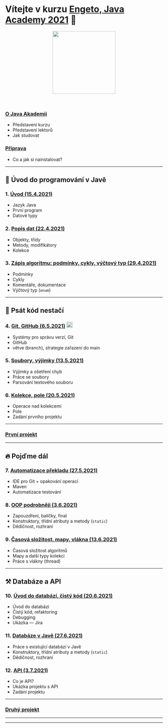 
# Vítejte v kurzu [Engeto, Java Academy 2021](https://engeto.cz/java-akademie/) 👋

<p align="center">
  <img src="https://engeto.cz/wp-content/uploads/2019/01/engeto-square.png" width="200" height="200">
</p>
<!--<p align="center">
  <img alt="engeto-logo" width="80px" src="https://engeto.cz/wp-content/uploads/2019/01/engeto-square.png" />
  <img alt="python-logo" width="70px" src="https://hackaday.com/wp-content/uploads/2019/09/python-logo.png" />
</p>-->
<br>

### [O&nbsp;Java Akademii](o-akademii.md)
- Představení kurzu
- Představení lektorů
- Jak studovat

### [Příprava](priprava.md)
- Co a jak si nainstalovat?

---

## 🐌 Úvod do programování v Javě
### 1. [Úvod (15.4.2021)](https://github.com/ENGETO-Java-Akademie-2021/lekce_01)
- Jazyk Java
- První program
- Datové typy
### 2. [Popis dat (22.4.2021)](https://github.com/ENGETO-Java-Akademie-2021/lekce_02)
- Objekty, třídy
- Metody, modifikátory
- Kolekce
### 3. [Zápis algoritmu: podmínky, cykly, výčtový typ (29.4.2021)](https://github.com/ENGETO-Java-Akademie-2021/lekce_03)
- Podmínky
- Cykly
- Komentáře, dokumentace
- Výčtový typ (`enum`)

---

## 🦅 Psát kód nestačí
### 4. [Git, GitHub (6.5.2021)](https://github.com/ENGETO-Java-Akademie-2021/lekce_04) <img alt="git-logo" width="20px" src="https://image.freepik.com/free-icon/github-cat-in-a-circle_318-41747.jpg" />
- Systémy pro správu verzí, Git
- GitHub
- větve (branch), strategie zařazení do main
### 5. [Soubory, výjimky (13.5.2021)](https://github.com/ENGETO-Java-Akademie-2021/lekce_05)
- Výjimky a ošetření chyb
- Práce se soubory
- Parsování textového souboru
### 6. [Kolekce, pole (20.5.2021)](https://github.com/ENGETO-Java-Akademie-2021/lekce_06)
- Operace nad kolekcemi
- Pole
- Zadání prvního projektu

---

### [První projekt](https://github.com/ENGETO-Java-Akademie-2021/projekt_01)

---

## 🔥 Pojďme dál

### 7. [Automatizace překladu (27.5.2021)](https://github.com/ENGETO-Java-Akademie-2021/lekce_07)
  - IDE pro Git + opakování operací
  - Maven
  - Automatizace testování
### 8. [OOP podrobněji (3.6.2021)](https://github.com/ENGETO-Java-Akademie-2021/lekce_08)
  - Zapouzdření, balíčky, final
  - Konstruktory, třídní atributy a metody (```static```)
  - Dědičnost, rozhraní
### 9. [Časová složitost, mapy, vlákna (13.6.2021)](https://github.com/ENGETO-Java-Akademie-2021/lekce_09)
  - Časová složitost algoritmů
  - Mapy a další typy kolekcí
  - Práce s vlákny (thread)

---

## ⚒ Databáze a API

### 10. [Úvod do databází, čistý kód (20.6.2021)](https://github.com/ENGETO-Java-Akademie-2021/lekce_10)
  - Úvod do databází
  - Čistý kód, refaktoring
  - Debugging
  - Ukázka &mdash; Jira
### 11. [Databáze v Javě (27.6.2021)](https://github.com/ENGETO-Java-Akademie-2021/lekce_11)
  - Práce s existující databází v&nbsp;Javě
  - Konstruktory, třídní atributy a metody (```static```)
  - Dědičnost, rozhraní
### 12. [API (3.7.2021)](https://github.com/ENGETO-Java-Akademie-2021/lekce_12)
  - Co je API?
  - Ukázka projektu s API
  - Zadání projektu

---


### [Druhý projekt](https://github.com/ENGETO-Java-Akademie-2021/projekt_02)

---


<!--
---

### 📺 Goodies & urls
<details>
  <summary>🔽 click</summary>

<!--START_SECTION:details->
- 🐍 [minimalist presentation](https://docs.google.com/presentation/d/1BKgmTrre-Go78OjExTP2JfaXTgUZ1KX2RRoayX6grsk/edit#slide=id.ga479756cdf_0_6)
- 🦆 [Lesson01, repl.it](https://repl.it/)
- 🐝 [Lesson01, slack](https://slack.com/intl/en-cz/)
- 🐔 [Lesson01, engeto.com](https://engeto.com/cs/)
- 🦋 [Lesson01, built-in functions](https://docs.python.org/3/library/functions.html)

- 🐖 [Lesson11, mockaroo.com](https://mockaroo.com/)
- 🐄 [Lesson11, json](https://docs.python.org/3/library/json.html)
- 🐈 [Lesson11, sys](https://docs.python.org/3/library/sys.html)
- 🐕 [Lesson11, os](https://docs.python.org/3/library/os.html)
<!--END_SECTION:details->

</details>

---

<br>

### 🆕 Issues
<!--START_SECTION:activities->
1. 💥 Issue [#1](https://github.com/Bralor/python-academy-2021/issues/1) - new content of the first lesson 💪
2. ➕ Issue [#2](https://github.com/Bralor/python-academy-2021/issues/2) - new content of the second lesson ☝
3. ➕ Issue [#26](https://github.com/Bralor/python-academy-2021/issues/26) - update the content of the 11th lesson 🎆
4. ✅ Issue [#26](https://github.com/Bralor/python-academy-2021/issues/26) - completed! 💪
<!--END_SECTION:activities->

---

### 🏫 FAQ
<details>
  <summary>🔽 Others</summary>

  ### What is [Engeto](https://engeto.cz/o-nas/)❓
  It is a company that helps to educate people in the field of information
  technologies.

  ### What is [Python](https://www.python.org)❓
  It is an ideal programming language for complete beginners.

  ### Even in 2020❓
  Sure, still belongs among the top 4
  (➡ [check the source](https://www.codingame.com/work/codingame-developer-survey-2020/#page6))

  ### Where to start ❓
  The best place is the official website
  (➡ [especially the community section](https://www.python.org/community/))

</details>

-->
---
